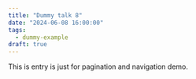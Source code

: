 ```yaml
---
title: "Dummy talk 8"
date: "2024-06-08 16:00:00"
tags:
  - dummy-example
draft: true
---
```


This is entry is just for pagination and navigation demo.
